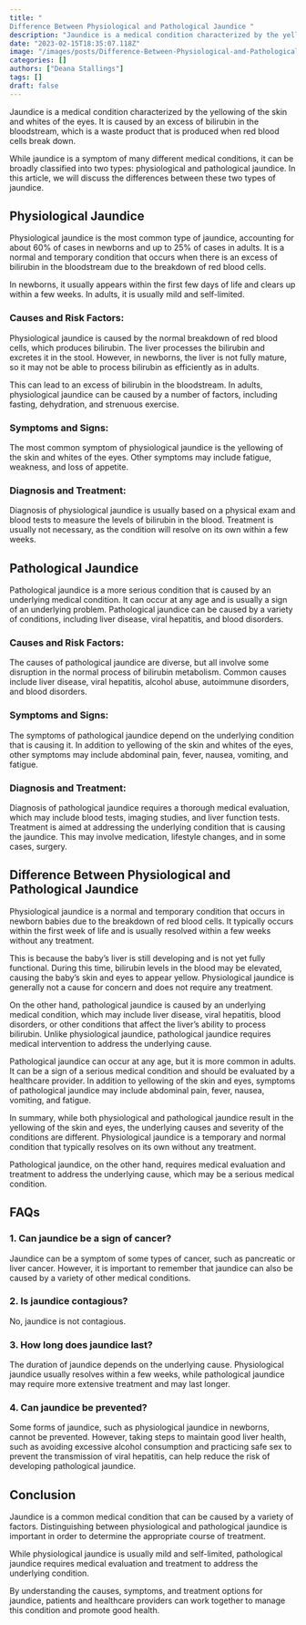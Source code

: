 ```yaml
---
title: "
Difference Between Physiological and Pathological Jaundice "
description: "Jaundice is a medical condition characterized by the yellowing of the skin and whites of the eyes. It is caused by an excess of bilirubin in the blood"
date: "2023-02-15T18:35:07.118Z"
image: "/images/posts/Difference-Between-Physiological-and-Pathological-Jaundice-780x456.jpg"
categories: []
authors: ["Deana Stallings"]
tags: []
draft: false
---
```


Jaundice is a medical condition characterized by the yellowing of the skin and whites of the eyes. It is caused by an excess of bilirubin in the bloodstream, which is a waste product that is produced when red blood cells break down. 

While jaundice is a symptom of many different medical conditions, it can be broadly classified into two types: physiological and pathological jaundice. In this article, we will discuss the differences between these two types of jaundice.

## Physiological Jaundice

Physiological jaundice is the most common type of jaundice, accounting for about 60% of cases in newborns and up to 25% of cases in adults. It is a normal and temporary condition that occurs when there is an excess of bilirubin in the bloodstream due to the breakdown of red blood cells. 

In newborns, it usually appears within the first few days of life and clears up within a few weeks. In adults, it is usually mild and self-limited.

### Causes and Risk Factors:

Physiological jaundice is caused by the normal breakdown of red blood cells, which produces bilirubin. The liver processes the bilirubin and excretes it in the stool. However, in newborns, the liver is not fully mature, so it may not be able to process bilirubin as efficiently as in adults. 

This can lead to an excess of bilirubin in the bloodstream. In adults, physiological jaundice can be caused by a number of factors, including fasting, dehydration, and strenuous exercise.

### Symptoms and Signs:

The most common symptom of physiological jaundice is the yellowing of the skin and whites of the eyes. Other symptoms may include fatigue, weakness, and loss of appetite.

### Diagnosis and Treatment:

Diagnosis of physiological jaundice is usually based on a physical exam and blood tests to measure the levels of bilirubin in the blood. Treatment is usually not necessary, as the condition will resolve on its own within a few weeks.

## Pathological Jaundice

Pathological jaundice is a more serious condition that is caused by an underlying medical condition. It can occur at any age and is usually a sign of an underlying problem. Pathological jaundice can be caused by a variety of conditions, including liver disease, viral hepatitis, and blood disorders.

### Causes and Risk Factors:

The causes of pathological jaundice are diverse, but all involve some disruption in the normal process of bilirubin metabolism. Common causes include liver disease, viral hepatitis, alcohol abuse, autoimmune disorders, and blood disorders.

### Symptoms and Signs:

The symptoms of pathological jaundice depend on the underlying condition that is causing it. In addition to yellowing of the skin and whites of the eyes, other symptoms may include abdominal pain, fever, nausea, vomiting, and fatigue.

### Diagnosis and Treatment:

Diagnosis of pathological jaundice requires a thorough medical evaluation, which may include blood tests, imaging studies, and liver function tests. Treatment is aimed at addressing the underlying condition that is causing the jaundice. This may involve medication, lifestyle changes, and in some cases, surgery.

## Difference Between Physiological and Pathological Jaundice

Physiological jaundice is a normal and temporary condition that occurs in newborn babies due to the breakdown of red blood cells. It typically occurs within the first week of life and is usually resolved within a few weeks without any treatment. 

This is because the baby’s liver is still developing and is not yet fully functional. During this time, bilirubin levels in the blood may be elevated, causing the baby’s skin and eyes to appear yellow. Physiological jaundice is generally not a cause for concern and does not require any treatment.

On the other hand, pathological jaundice is caused by an underlying medical condition, which may include liver disease, viral hepatitis, blood disorders, or other conditions that affect the liver’s ability to process bilirubin. Unlike physiological jaundice, pathological jaundice requires medical intervention to address the underlying cause.

Pathological jaundice can occur at any age, but it is more common in adults. It can be a sign of a serious medical condition and should be evaluated by a healthcare provider. In addition to yellowing of the skin and eyes, symptoms of pathological jaundice may include abdominal pain, fever, nausea, vomiting, and fatigue.

In summary, while both physiological and pathological jaundice result in the yellowing of the skin and eyes, the underlying causes and severity of the conditions are different. Physiological jaundice is a temporary and normal condition that typically resolves on its own without any treatment. 

Pathological jaundice, on the other hand, requires medical evaluation and treatment to address the underlying cause, which may be a serious medical condition.

## FAQs

### 1\. Can jaundice be a sign of cancer?

Jaundice can be a symptom of some types of cancer, such as pancreatic or liver cancer. However, it is important to remember that jaundice can also be caused by a variety of other medical conditions.

### 2\. Is jaundice contagious?

No, jaundice is not contagious.

### 3\. How long does jaundice last?

The duration of jaundice depends on the underlying cause. Physiological jaundice usually resolves within a few weeks, while pathological jaundice may require more extensive treatment and may last longer.

### 4\. Can jaundice be prevented?

Some forms of jaundice, such as physiological jaundice in newborns, cannot be prevented. However, taking steps to maintain good liver health, such as avoiding excessive alcohol consumption and practicing safe sex to prevent the transmission of viral hepatitis, can help reduce the risk of developing pathological jaundice.

## Conclusion

Jaundice is a common medical condition that can be caused by a variety of factors. Distinguishing between physiological and pathological jaundice is important in order to determine the appropriate course of treatment. 

While physiological jaundice is usually mild and self-limited, pathological jaundice requires medical evaluation and treatment to address the underlying condition. 

By understanding the causes, symptoms, and treatment options for jaundice, patients and healthcare providers can work together to manage this condition and promote good health.